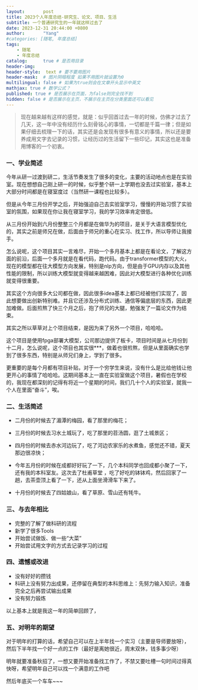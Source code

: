 ```yaml
---
layout:       post
title: 2023个人年度总结-研究生、论文、项目、生活
subtitle: 一个普通研究生的一年就这样过去了
date: 2023-12-31 20:44:00 +0800
author:       "Yang"
#categories: [随笔, 年度总结]
tags: 
    - 随笔 
    - 年度总结
catalog:      true # 是否用目录
header-img:  
header-style:  text # 要不要用图片
header-mask:  # 图片阴暗程度 如果不用图片就设置为0
multilingual: false # 如果为true则会在文章开头显示中英文
mathjax: true # 数学公式？
published: true # 是否展示在页面，为false则完全找不到
hidden: false # 是否展示在主页，不展示在主页在分类里面还可以看见
---
```

>现在越来越有这样的感觉，就是：似乎回首过去一年的时候，仿佛才过去了几天，这一年中没有经历什么刻骨铭心的事情，一切都是千篇一律；但是如果仔细去梳理一下的话，其实还是会发现有很多有意义的事情，所以还是要养成用文字去记录的习惯，让经历过的生活留下一些印记，其实这也是准备用博客的一个初衷。

### 一、学业简述
今年从研一过渡到研二，生活节奏发生了很多的变化，主要的活动地点也是在实验室。现在想想自己刚上研一的时候，似乎整个研一上学期也没去过实验室，基本上大部分时间都是在寝室度过（当然研一课程也比较多）。

但是从今年三月份开学之后，开始强迫自己去实验室学习，慢慢的开始习惯了实验室的氛围，如果现在你让我在寝室学习，我的学习效率肯定很低。

从三月份开始到六月份整整三个月都是在做华为的项目，是关于大语言模型优化的，其实之前是师兄在做，后面由于师兄的重心在实习、找工作，所以导师让我接手。

怎么说呢，这个项目其实一言难尽，开始一个多月基本上都是在看论文，了解这方面的前沿，后面一个多月就是在看代码，跑代码。由于transformer模型的大火，现在的模型都在往大模型方向发展，特别是nlp方向，但是由于GPU内存以及其他性能的限制，所以训练大模型就变得越来越困难，因此对大模型进行各种优化训练就变得很重要。

其实这个方向很多大公司都在做，因此很多idea基本上都已经被他们实现了，因此想要做出创新特别难。并且它还涉及分布式训练、通信等偏底层的东西，因此更加难做。后面煎熬了快三个月之后，抱了师兄的大腿，勉强发了一篇论文作为结束。

其实之所以草草对上个项目结束，是因为来了另外一个项目，哈哈哈。

这个项目是使用fpga部署大模型，公司那边提供了板卡，项目时间是从七月份到十二月，怎么说呢，这个项目也其实很***，做着也很煎熬，但是从里面确实也学到了很多东西，特别是从师兄们身上，学到了很多。

更重要的是每个月都有项目补贴，对于一个穷学生来说，没有什么是比给他钱让他更开心的事情了哈哈哈。这期间基本上一直在实验室做这个项目，暑假也在学校的，我现在都深刻的记得有将近一个星期的时间，我们几十个人的实验室，就我一个人在里面“奋斗”，唉。

### 二、生活简述   
- 二月份的时候去了湄潭的梅园，看了那里的梅花；

- 三月份的时候去习水土城玩了，吃了那里的苕汤圆，逛了土城景区；

- 四月份的时候去赤水河边玩了，吃了河边农家乐的水煮鱼，感觉还不错，夏天那边很凉快；

- 今年五月份的时候在成都好好玩了一下，几个本科同学也回成都小聚了一下，还有我的本科室友。这次去了杜甫草堂 ，吃了好吃的钵钵鸡，然后回家了一趟，去茶壶顶上看了一下，还从上面坐滑滑车下来了。

- 十月份的时候去了四姑娘山，看了草原、雪山还有牦牛。

### 三、与去年相比
- 完整的了解了做科研的流程
- 新学了很多Tools
- 开始尝试做饭、做一些“大菜”
- 开始尝试用文字的方式去记录学习的过程

### 四、遗憾或改进
- 没有好好的攒钱
- 科研上没有努力出成果，还停留在典型的本科思维上：先努力输入知识，准备完全之后再尝试输出成果
- 没有努力锻炼


以上基本上就是我这一年的简单回顾了，

### 五、对明年的期望
对于明年的打算的话，希望自己可以在上半年找一个实习（主要是导师要放呀），然后下半年找一个好一点的工作（最好是离她很近，周末双休，钱多事少呀）
   
明年就要准备秋招了，一想又要开始准备找工作了，不禁又要吐槽一句时间过得真快呀，希望明年自己可以找一个满意的工作吧

然后年底买一个车车~~~
